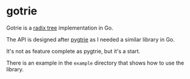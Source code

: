 # gotrie

Gotrie is a [radix tree](https://en.wikipedia.org/wiki/Radix_tree) implementation in Go.

The API is designed after [pygtrie](https://github.com/google/pygtrie) as I needed
a similar library in Go.

It's not as feature complete as pygtrie, but it's a start.

There is an example in the `example` directory that shows how to use the library.